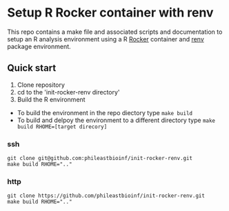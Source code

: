 # Setup R Rocker container with renv

This repo contains a make file and associated scripts and documentation to setup an R analysis environment using a R [Rocker](https://rocker-project.org/) container and [renv](https://rstudio.github.io/renv/articles/renv.html) package environment.

## Quick start

1. Clone repository
2. cd to the 'init-rocker-renv directory'
3. Build the R environment
  + To build the environment in the repo diectory type `make build`
  + To build and delpoy the environment to a different directory type `make build RHOME=[target direcory]`

### ssh
```
git clone git@github.com:phileastbioinf/init-rocker-renv.git
make build RHOME=".."
```
### http
```
git clone https://github.com/phileastbioinf/init-rocker-renv.git
make build RHOME=".."
```

